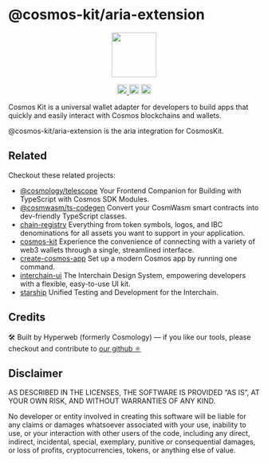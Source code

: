 # @cosmos-kit/aria-extension

<p align="center" width="100%">
    <img height="90" src="https://user-images.githubusercontent.com/545047/190171432-5526db8f-9952-45ce-a745-bea4302f912b.svg" />
</p>

<p align="center" width="100%">
  <a href="https://github.com/hyperweb-io/cosmos-kit/actions/workflows/run-tests.yml">
    <img height="20" src="https://github.com/hyperweb-io/cosmos-kit/actions/workflows/run-tests.yml/badge.svg" />
  </a>
   <a href="https://github.com/hyperweb-io/cosmos-kit/blob/main/wallets/aria-extension/LICENSE"><img height="20" src="https://img.shields.io/badge/license-BSD%203--Clause%20Clear-blue.svg"></a>
   <a href="https://www.npmjs.com/package/@cosmos-kit/aria-extension"><img height="20" src="https://img.shields.io/github/package-json/v/hyperweb-io/cosmos-kit?filename=wallets%2Faria-extension%2Fpackage.json"></a>
</p>

Cosmos Kit is a universal wallet adapter for developers to build apps that quickly and easily interact with Cosmos blockchains and wallets.

@cosmos-kit/aria-extension is the aria integration for CosmosKit.

## Related

Checkout these related projects:

- [@cosmology/telescope](https://github.com/hyperweb-io/telescope) Your Frontend Companion for Building with TypeScript with Cosmos SDK Modules.
- [@cosmwasm/ts-codegen](https://github.com/CosmWasm/ts-codegen) Convert your CosmWasm smart contracts into dev-friendly TypeScript classes.
- [chain-registry](https://github.com/hyperweb-io/chain-registry) Everything from token symbols, logos, and IBC denominations for all assets you want to support in your application.
- [cosmos-kit](https://github.com/hyperweb-io/cosmos-kit) Experience the convenience of connecting with a variety of web3 wallets through a single, streamlined interface.
- [create-cosmos-app](https://github.com/hyperweb-io/create-cosmos-app) Set up a modern Cosmos app by running one command.
- [interchain-ui](https://github.com/hyperweb-io/interchain-ui) The Interchain Design System, empowering developers with a flexible, easy-to-use UI kit.
- [starship](https://github.com/hyperweb-io/starship) Unified Testing and Development for the Interchain.

## Credits

🛠 Built by Hyperweb (formerly Cosmology) — if you like our tools, please checkout and contribute to [our github ⚛️](https://github.com/hyperweb-io)

## Disclaimer

AS DESCRIBED IN THE LICENSES, THE SOFTWARE IS PROVIDED “AS IS”, AT YOUR OWN RISK, AND WITHOUT WARRANTIES OF ANY KIND.

No developer or entity involved in creating this software will be liable for any claims or damages whatsoever associated with your use, inability to use, or your interaction with other users of the code, including any direct, indirect, incidental, special, exemplary, punitive or consequential damages, or loss of profits, cryptocurrencies, tokens, or anything else of value.
